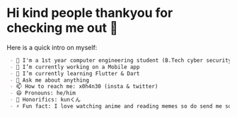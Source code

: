 # Hi kind people thankyou for checking me out 👋

Here is a quick intro on myself:
```markdown
 - 👾 I'm a 1st year computer engineering student (B.Tech cyber security)
 - 🔭 I’m currently working on a Mobile app
 - 🌱 I’m currently learning Flutter & Dart
 - 💬 Ask me about anything
 - 📫 How to reach me: x0h4n30 (insta & twitter)
 - 😄 Pronouns: he/him 
 - 🔰 Honorifics: kunくん
 - ⚡ Fun fact: I love watching anime and reading memes so do send me some
```
